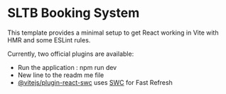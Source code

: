 # SLTB Booking System

This template provides a minimal setup to get React working in Vite with HMR and some ESLint rules.

Currently, two official plugins are available:

- Run the application : npm run dev
- New line to the readm me file
- [@vitejs/plugin-react-swc](https://github.com/vitejs/vite-plugin-react-swc) uses [SWC](https://swc.rs/) for Fast Refresh
